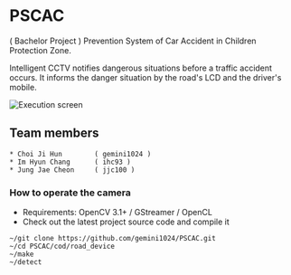 PSCAC
=======
( Bachelor Project ) Prevention System of Car Accident in Children Protection Zone.

Intelligent CCTV notifies dangerous situations before a traffic accident occurs.
It informs the danger situation by the road's LCD and the driver's mobile.


![Execution screen](https://drive.google.com/uc?id=0B1JedXj3gY52TWtpa25wVGhMaWc)


## Team members
```
* Choi Ji Hun        ( gemini1024 )
* Im Hyun Chang      ( ihc93 )
* Jung Jae Cheon     ( jjc100 )
```


### How to operate the camera
* Requirements: OpenCV 3.1+ / GStreamer / OpenCL 
* Check out the latest project source code and compile it
```
~/git clone https://github.com/gemini1024/PSCAC.git
~/cd PSCAC/cod/road_device
~/make
~/detect
```
